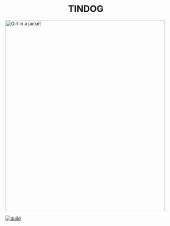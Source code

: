 <h1 align="center">  TINDOG </h1> 
<img src="https://www.androidpolice.com/wp-content/uploads/2015/06/nexus2cee_tindog.png" alt="Girl in a jacket" width="500" height="600">

<a href="https://github.com/ntkme/github-buttons/workflows/build/badge.svg" target="_blank" rel="noopener noreferrer"><img src="https://github.com/ntkme/github-buttons/workflows/build/badge.svg" alt="build" style="max-width:100%;"></a>
